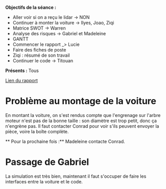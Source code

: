 **Objectifs de la séance :**
* Aller voir si on a reçu le lidar -> NON
* Continuer à monter la voiture -> Ilyes, Joao, Ziqi
* Matrice SWOT -> Warren
* Analyse des risques -> Gabriel et Madeleine
* GANTT
* Commencer le rapport _> Lucie
* Faire des fiches de poste
* Ziqi : résumé de son travail
* Continuer le code -> Titouan

**Présents :** Tous

[Lien du rapport](https://www.overleaf.com/7481386274nyrtqqthmfhh?fbclid=IwAR0nwU_5qImV5Rz7zn2HUwnZ9Si55m4pGSJlXoPyr3IuaQOyGkEr3EPU4s8)


# Problème au montage de la voiture

En montant la voiture, on s'est rendus compte que l'engrenage sur l'arbre moteur n'est pas de la bonne taille : son diamètre est trop petit, donc ça n'engrène pas. Il faut contacter Conrad pour voir s'ils peuvent envoyer la pièce, voire la boîte complète. 

** Pour la prochaine fois :** Madeleine contacte Conrad.

# Passage de Gabriel

La simulation est très bien, maintenant il faut s'occuper de faire les interfaces entre la voiture et le code.
